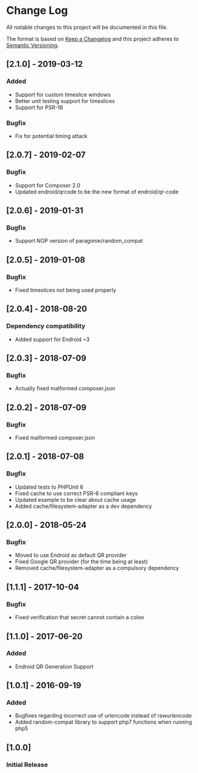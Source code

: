 # Change Log
All notable changes to this project will be documented in this file.

The format is based on [Keep a Changelog](http://keepachangelog.com/) 
and this project adheres to [Semantic Versioning](http://semver.org/).

## [2.1.0] - 2019-03-12
### Added
- Support for custom timeslice windows
- Better unit testing support for timeslices
- Support for PSR-16
### Bugfix
- Fix for potential timing attack

## [2.0.7] - 2019-02-07
### Bugfix
- Support for Composer 2.0
- Updated endroid/qrcode to be the new format of endroid/qr-code

## [2.0.6] - 2019-01-31
### Bugfix
- Support NOP version of paragonie/random_compat

## [2.0.5] - 2019-01-08
### Bugfix
- Fixed timeslices not being used properly

## [2.0.4] - 2018-08-20
### Dependency compatibility
- Added support for Endroid ~3

## [2.0.3] - 2018-07-09
### Bugfix
- Actually fixed malformed composer.json

## [2.0.2] - 2018-07-09
### Bugfix
- Fixed malformed composer.json

## [2.0.1] - 2018-07-08
### Bugfix
- Updated tests to PHPUnit 6
- Fixed cache to use correct PSR-6 compliant keys
- Updated example to be clear about cache usage
- Added cache/filesystem-adapter as a dev dependency 

## [2.0.0] - 2018-05-24
### Bugfix
- Moved to use Endroid as default QR provider
- Fixed Google QR provider (for the time being at least)
- Removed cache/filesystem-adapter as a compulsory dependency 

## [1.1.1] - 2017-10-04
### Bugfix
- Fixed verification that secret cannot contain a colon

## [1.1.0] - 2017-06-20
### Added
- Endroid QR Generation Support

## [1.0.1] - 2016-09-19
### Added
- Bugfixes regarding incorrect use of urlencode instead of rawurlencode
- Added random-compat library to support php7 functions when running php5

## [1.0.0]
### Initial Release
